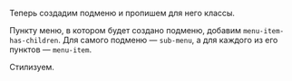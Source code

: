 Теперь создадим подменю и пропишем для него классы. 

Пункту меню, в котором будет создано подменю, добавим ```menu-item-has-children```. Для самого подменю — ```sub-menu```, а для каждого из его пунктов — ```menu-item```.

Стилизуем.
